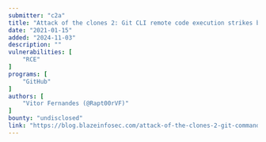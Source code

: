 ```yaml
---
submitter: "c2a"
title: "Attack of the clones 2: Git CLI remote code execution strikes back"
date: "2021-01-15"
added: "2024-11-03"
description: ""
vulnerabilities: [
    "RCE"
]
programs: [
    "GitHub"
]
authors: [
    "Vitor Fernandes (@Rapt00rVF)"
]
bounty: "undisclosed"
link: "https://blog.blazeinfosec.com/attack-of-the-clones-2-git-command-client-remote-code-execution-strikes-back/"
---
```




